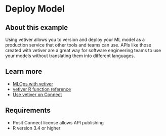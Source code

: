 # Deploy Model

## About this example

Using vetiver allows you to version and deploy your ML model as a production service that other tools and teams can use. APIs like those created with vetiver are a great way for software engineering teams to use your models without translating them into different languages.


## Learn more

* [MLOps with vetiver](https://vetiver.rstudio.com/)
* [vetiver R function reference](https://rstudio.github.io/vetiver-r/reference/)
* [Use vetiver on Connect](https://docs.posit.co/connect/user/vetiver/)

## Requirements

* Posit Connect license allows API publishing
* R version 3.4 or higher
